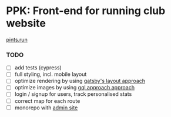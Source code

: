 PPK: Front-end for running club website
========================================

[pints.run](https://pints.run)

### TODO
- [ ] add tests (cypress)
- [ ] full styling, incl. mobile layout
- [ ] optimize rendering by using [gatsby's layout approach](https://www.gatsbyjs.org/docs/layout-components/)
- [ ] optimize images by using [gql approach approach](https://www.gatsbyjs.org/docs/working-with-images/#optimizing-images-with-gatsby-image)
- [ ] login / signup for users, track personalised stats
- [ ] correct map for each route
- [ ] monorepo with [admin site](https://github.com/michael-ar/ppk-admin)

